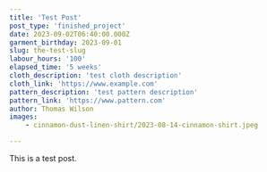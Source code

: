 ```yaml
---
title: 'Test Post'
post_type: 'finished_project'
date: 2023-09-02T06:40:00.000Z
garment_birthday: 2023-09-01
slug: the-test-slug
labour_hours: '100'
elapsed_time: '5 weeks'
cloth_description: 'test cloth description'
cloth_link: 'https://www.example.com'
pattern_description: 'test pattern description'
pattern_link: 'https://www.pattern.com'
author: Thomas Wilson
images:
    - cinnamon-dust-linen-shirt/2023-08-14-cinnamon-shirt.jpeg

---
```


This is a test post.
